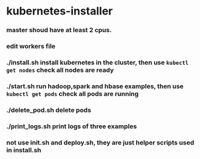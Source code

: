 # kubernetes-installer

### master shoud have at least 2 cpus.
### edit workers file
### ./install.sh install kubernetes in the cluster, then use `kubectl get nodes` check all nodes are ready 
### ./start.sh run hadoop,spark and hbase examples, then use `kubectl get pods` check all pods are running
### ./delete_pod.sh delete pods
### ./print_logs.sh print logs of three examples
### not use init.sh and deploy.sh, they are just helper scripts used in install.sh
